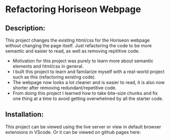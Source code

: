 # Refactoring Horiseon Webpage

## Description:

This project changes the existing html/css for the Horiseon webpage without changing the page itself. Just refactoring the code to be more semantic and easier to read, as well as removing repititive code. 
  - Motivation for this project was purely to learn more about semantic elements and html/css in general.
  - I built this project to learn and familarize myself with a real-world project such as this (refactoring existing code).
  - The webpage now looks a lot cleaner and is easier to read, it is also now shorter after removing redundant/repetitive code.
  - From doing this project I learned how to take bite-size chunks and fix one thing at a time to avoid getting overwhelmed by all the starter code. 

## Installation:
This project can be viewed using the live server or view in default browser extensions in VScode.
Or it can be viewed on github pages here:


